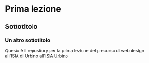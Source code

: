 # Prima lezione
## Sottotitolo
### Un altro sottotitolo

Questo è il repository per la prima lezione del precorso di web design all'ISIA di Urbino all'[ISIA Urbino](https://isiaurbino.net/)
